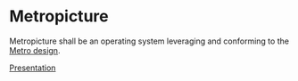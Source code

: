 # Metropicture

Metropicture shall be an operating system leveraging and conforming to the [Metro design](https://github.com/hydroperfox/metrodesign).

[Presentation](https://github.com/metropicture/help/blob/master/presentation.md)
